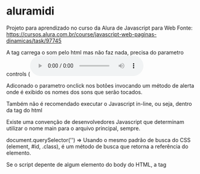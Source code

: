 # aluramidi
Projeto para aprendizado no curso da Alura de Javascript para Web
Fonte: https://cursos.alura.com.br/course/javascript-web-paginas-dinamicas/task/97745

A tag <audio src="sounds/keyq.wav" id="som_tecla_pom"></audio> carrega o som pelo html mas não faz nada, precisa do parametro controls (<audio controls src= ...>) para que seja exibido uma mini painel do navegador que possamos mexer no som.

Adiconado o parametro onclick nos botões invocando um método de alerta onde é exibido os nomes dos sons que serão tocados.

Também não é recomendado executar o Javascript in-line, ou seja, dentro da tag do html

Existe uma convenção de desenvolvedores Javascript que determinam utilizar o nome main para o arquivo principal, sempre.

document.querySelector('') => Usando o mesmo padrão de busca do CSS (element, #id, .class), é um método de busca que retorna a referência do elemento.

Se o script depente de algum elemento do body do HTML, a tag <script/> precisa estar no final do body porque se ele for lido antes da construção do body os elementos ainda não terão sido criados.

Existe uma política nos navegadores que não permite a execução de códigos que são executados assim que carrega a página.

onclick do elemento button não é uma função e sim um atributo, ele recebe um método utilizando de atribuição.
Toda vez que é colocado () no final da função, a mesma é executada então para atribuir uma função a um elmento é necessário não colocar ().

querySelectorAll() permite selecionar uma lista de vários elementos, basta que todos eles tenham algo em comum, seja elemento, id ou classe.